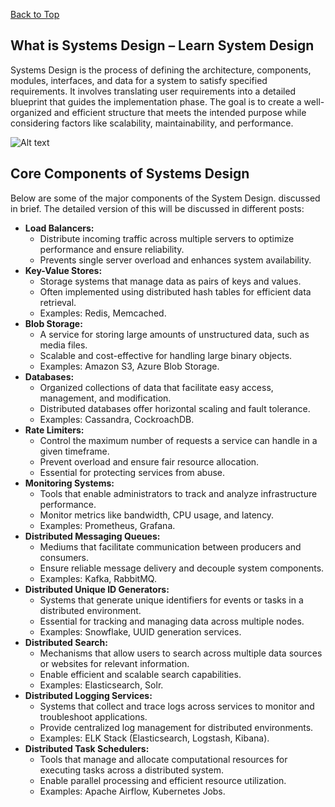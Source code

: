  [Back to Top](#distributed-systems-components)
 
## What is Systems Design – Learn System Design

Systems Design is the process of defining the architecture, components, modules, interfaces, and data for a system to satisfy specified requirements. It involves translating user requirements into a detailed blueprint that guides the implementation phase. The goal is to create a well-organized and efficient structure that meets the intended purpose while considering factors like scalability, maintainability, and performance.

![Alt text](https://media.geeksforgeeks.org/wp-content/uploads/20221117160614/systemdevelopmentinfographic1.png "Title")

## Core Components of Systems Design
Below are some of the major components of the System Design. discussed in brief. The detailed version of this will be discussed in different posts:

* **Load Balancers:**
    * Distribute incoming traffic across multiple servers to optimize performance and ensure reliability.
    * Prevents single server overload and enhances system availability.
* **Key-Value Stores:**
    * Storage systems that manage data as pairs of keys and values.
    * Often implemented using distributed hash tables for efficient data retrieval.
    * Examples: Redis, Memcached.
* **Blob Storage:**
    * A service for storing large amounts of unstructured data, such as media files.
    * Scalable and cost-effective for handling large binary objects.
    * Examples: Amazon S3, Azure Blob Storage.
* **Databases:**
    * Organized collections of data that facilitate easy access, management, and modification.
    * Distributed databases offer horizontal scaling and fault tolerance.
    * Examples: Cassandra, CockroachDB.
* **Rate Limiters:**
    * Control the maximum number of requests a service can handle in a given timeframe.
    * Prevent overload and ensure fair resource allocation.
    * Essential for protecting services from abuse.
* **Monitoring Systems:**
    * Tools that enable administrators to track and analyze infrastructure performance.
    * Monitor metrics like bandwidth, CPU usage, and latency.
    * Examples: Prometheus, Grafana.
* **Distributed Messaging Queues:**
    * Mediums that facilitate communication between producers and consumers.
    * Ensure reliable message delivery and decouple system components.
    * Examples: Kafka, RabbitMQ.
* **Distributed Unique ID Generators:**
    * Systems that generate unique identifiers for events or tasks in a distributed environment.
    * Essential for tracking and managing data across multiple nodes.
    * Examples: Snowflake, UUID generation services.
* **Distributed Search:**
    * Mechanisms that allow users to search across multiple data sources or websites for relevant information.
    * Enable efficient and scalable search capabilities.
    * Examples: Elasticsearch, Solr.
* **Distributed Logging Services:**
    * Systems that collect and trace logs across services to monitor and troubleshoot applications.
    * Provide centralized log management for distributed environments.
    * Examples: ELK Stack (Elasticsearch, Logstash, Kibana).
* **Distributed Task Schedulers:**
    * Tools that manage and allocate computational resources for executing tasks across a distributed system.
    * Enable parallel processing and efficient resource utilization.
    * Examples: Apache Airflow, Kubernetes Jobs.
  
